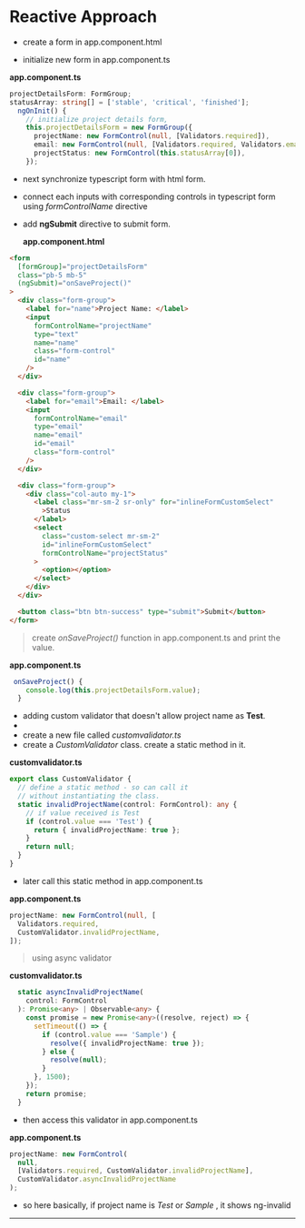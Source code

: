 # Reactive Approach

- create a form in app.component.html

- initialize new form in app.component.ts

**app.component.ts**

```typescript
projectDetailsForm: FormGroup;
statusArray: string[] = ['stable', 'critical', 'finished'];
  ngOnInit() {
    // initialize project details form,
    this.projectDetailsForm = new FormGroup({
      projectName: new FormControl(null, [Validators.required]),
      email: new FormControl(null, [Validators.required, Validators.email]),
      projectStatus: new FormControl(this.statusArray[0]),
    });
```

- next synchronize typescript form with html form.
- connect each inputs with corresponding controls in typescript form using _formControlName_ directive
- add **ngSubmit** directive to submit form.

  **app.component.html**

```html
<form
  [formGroup]="projectDetailsForm"
  class="pb-5 mb-5"
  (ngSubmit)="onSaveProject()"
>
  <div class="form-group">
    <label for="name">Project Name: </label>
    <input
      formControlName="projectName"
      type="text"
      name="name"
      class="form-control"
      id="name"
    />
  </div>

  <div class="form-group">
    <label for="email">Email: </label>
    <input
      formControlName="email"
      type="email"
      name="email"
      id="email"
      class="form-control"
    />
  </div>

  <div class="form-group">
    <div class="col-auto my-1">
      <label class="mr-sm-2 sr-only" for="inlineFormCustomSelect"
        >Status
      </label>
      <select
        class="custom-select mr-sm-2"
        id="inlineFormCustomSelect"
        formControlName="projectStatus"
      >
        <option></option>
      </select>
    </div>
  </div>

  <button class="btn btn-success" type="submit">Submit</button>
</form>
```

> create _onSaveProject()_ function in app.component.ts
> and print the value.

**app.component.ts**

```typescript
 onSaveProject() {
    console.log(this.projectDetailsForm.value);
  }
```

- adding custom validator that doesn't allow project name as **Test**.
-
- create a new file called _customvalidator.ts_
- create a _CustomValidator_ class. create a static method in it.

**customvalidator.ts**

```typescript
export class CustomValidator {
  // define a static method - so can call it
  // without instantiating the class.
  static invalidProjectName(control: FormControl): any {
    // if value received is Test
    if (control.value === 'Test') {
      return { invalidProjectName: true };
    }
    return null;
  }
}
```

- later call this static method in app.component.ts

**app.component.ts**

```typescript
projectName: new FormControl(null, [
  Validators.required,
  CustomValidator.invalidProjectName,
]);
```

> using async validator

**customvalidator.ts**

```typescript
  static asyncInvalidProjectName(
    control: FormControl
  ): Promise<any> | Observable<any> {
    const promise = new Promise<any>((resolve, reject) => {
      setTimeout(() => {
        if (control.value === 'Sample') {
          resolve({ invalidProjectName: true });
        } else {
          resolve(null);
        }
      }, 1500);
    });
    return promise;
  }
```

- then access this validator in app.component.ts

**app.component.ts**

```typescript
projectName: new FormControl(
  null,
  [Validators.required, CustomValidator.invalidProjectName],
  CustomValidator.asyncInvalidProjectName
);
```

- so here basically, if project name is _Test_ or _Sample_ , it shows ng-invalid

---

